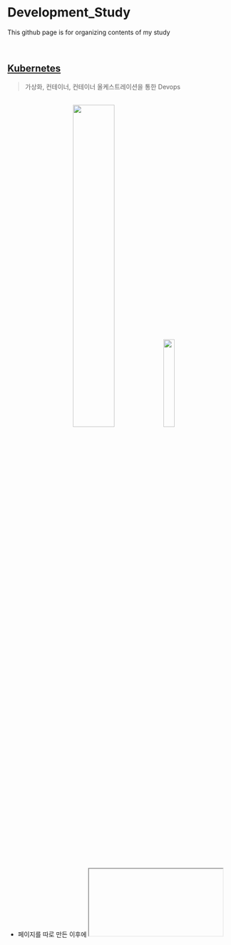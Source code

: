 # Development_Study
This github page is for organizing contents of my study

<br>

## [Kubernetes](https://github.com/PoSungKim/development_study/tree/main/Kubernetes)
> 가상화, 컨테이너, 컨테이너 올케스트레이션을 통한 Devops

<br/>
<div align="center">
  <img width = "43%" src="https://user-images.githubusercontent.com/37537227/124487841-23583080-ddea-11eb-8a30-6dec7da08930.png" />
  <img width = "22.4%" src="https://user-images.githubusercontent.com/37537227/124487729-07548f00-ddea-11eb-8972-a1cb1eb16cba.jpeg" />
</div>
<br/>

* 페이지를 따로 만든 이후에 <iframe>의 src 속성으로 불러오기 및 시각화 가능

<hr>

## [Tableau](https://github.com/PoSungKim/development_study/tree/main/Tableau)
> HTML <iframe> 태그를 통한 Tableau 활용

<br/>
<div align="center">
  <img width = "45%" src="https://user-images.githubusercontent.com/37537227/123351229-a29e6680-d597-11eb-806f-eaa4126f30f9.png" />
  <img width = "18%" src="https://user-images.githubusercontent.com/37537227/123351739-c615e100-d598-11eb-9b00-0daf1ad64959.png" />
</div>
<br/>

* 페이지를 따로 만든 이후에 <iframe>의 src 속성으로 불러오기 및 시각화 가능

<hr>
  
## [Vi](https://github.com/PoSungKim/development_study/tree/main/Vi)  
> Vi 편집 모드 
<br/>
<div align="center">
  <img width = "36%" src="https://user-images.githubusercontent.com/37537227/125545954-30263d95-2e0c-4d4c-a61e-a53ace6a7f08.png" />
  <img width = "18%" src="https://user-images.githubusercontent.com/37537227/125545728-9e776fdf-d41c-4174-80a1-19551e31ce2d.png" />
</div>
<br/>
  
* 터미널에서 CLI 명령어 편집 및 프로그램 소스 코드 편집 등에 유용하게 사용 가능
<hr>

## [Shell](https://github.com/PoSungKim/development_study/tree/main/Shell)
> Shell Script
<br/>
<div align="center">
  <img width = "40%" src="https://user-images.githubusercontent.com/37537227/125545604-b04ff270-d8ce-46ac-88d6-aa26a315b332.png" />
  <img width = "18%" src="https://user-images.githubusercontent.com/37537227/125379056-cac8fa80-e3ca-11eb-94cb-226f6871759e.png" />
</div>
<br/>
* Shell 명령어를 통해 System Software 쪽 제어 가능

<hr>

## [React](https://github.com/PoSungKim/development_study/tree/main/React)
> Frontend Server로 React
<br/>
<div align="center">
  <img width = "45%" src="https://user-images.githubusercontent.com/37537227/125407560-f52fad80-e3f4-11eb-9766-d21ba56a0640.png" />
  <img width = "22.5%" src="https://user-images.githubusercontent.com/37537227/125546146-56395973-d409-44b7-b693-7082a5d1a15b.png" />
</div>
<br/>

* TypeScript + Functional Component + Styled Component + Tableau API
<hr>

## [Spring](https://github.com/PoSungKim/development_study/tree/main/Spring)
> Backend Server로 Spring (기본 기능)

 <br/>
<div align="center">
  <img width = "50%" src="https://user-images.githubusercontent.com/37537227/124357922-e27ce200-dc58-11eb-8fba-55f300bf4d9c.png">
  <img width = "17.2%" src="https://user-images.githubusercontent.com/37537227/124357900-c9743100-dc58-11eb-98e1-6ee069b8bcc0.png" />
</div>
<br/>

* MyBatis (SQL문 작성 위주)
<hr>

## [Django](https://github.com/PoSungKim/development_study/tree/main/Django)
> Backend Server로 Django (기본 데이터 분석 및 ML/AL 관련 기능)
* ORM (Object-Relational Mapping, Driver 사용 위주)
<hr>
  
## [Oracle](https://github.com/PoSungKim/algorithm_review/blob/master/c%2B%2B/0.note.md)
> PL/SQL + Procedure + Trigger + ERD Cloud (설계)
<br/>
<div align="center">
  <img width = "45%" src="https://user-images.githubusercontent.com/37537227/125546329-6500c290-d2ed-41a4-b1aa-64a591497942.png">
  <img width = "24.5%" src="https://user-images.githubusercontent.com/37537227/125546410-ea122628-d2ce-460f-ab92-6322fb33b33d.png" />
</div>
<br/>
  
<hr>

## [Configuration Management](https://github.com/PoSungKim/development_study/tree/main/Configuration%20Management)
> Git + SVN
<br/>
<div align="center">
  <img width = "45%"   src="https://user-images.githubusercontent.com/37537227/125704945-7f357842-83b7-4249-9397-84c96531c765.png" />
  <img width = "24.5%" src="https://user-images.githubusercontent.com/37537227/125704994-135792c0-ae6b-4e3b-93e8-a29b0af0753c.png" />
</div>
<br/>
<hr>  
